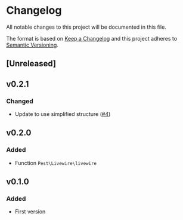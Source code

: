# Changelog
All notable changes to this project will be documented in this file.

The format is based on [Keep a Changelog](http://keepachangelog.com/)
and this project adheres to [Semantic Versioning](http://semver.org/).

## [Unreleased]

## v0.2.1
### Changed
- Update to use simplified structure ([#4](https://github.com/pestphp/pest-plugin-livewire/pull/4))

## v0.2.0
### Added
- Function `Pest\Livewire\livewire`

## v0.1.0
### Added
- First version
